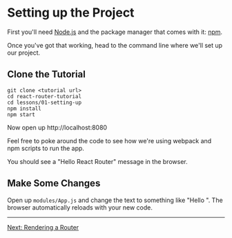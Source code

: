 # Setting up the Project

First you'll need [Node.js](https://nodejs.org) and the package manager
that comes with it: [npm](https://www.npmjs.com/).

Once you've got that working, head to the command line where we'll set
up our project.

## Clone the Tutorial

```
git clone <tutorial url>
cd react-router-tutorial
cd lessons/01-setting-up
npm install
npm start
```

Now open up http://localhost:8080

Feel free to poke around the code to see how we're using webpack and npm
scripts to run the app.

You should see a "Hello React Router" message in the browser.

## Make Some Changes

Open up `modules/App.js` and change the text to something like "Hello
<your name>". The browser automatically reloads with your new code.

---

[Next: Rendering a Router](../02-rendering-a-route/)
